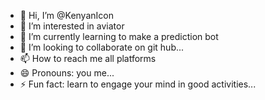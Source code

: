 - 👋 Hi, I’m @KenyanIcon
- 👀 I’m interested in aviator
- 🌱 I’m currently learning to make a prediction bot
- 💞️ I’m looking to collaborate on git hub...
- 📫 How to reach me all platforms
- 😄 Pronouns: you me...
- ⚡ Fun fact: learn to engage your mind in good activities...

<!---
KenyanIcon/KenyanIcon is a ✨ special ✨ repository because its `README.md` (this file) appears on your GitHub profile.
You can click the Preview link to take a look at your changes.
--->
